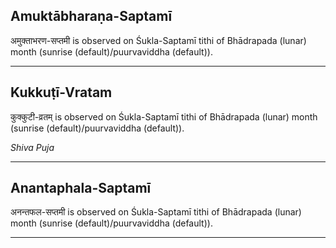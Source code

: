 ## Amuktābharaṇa-Saptamī
अमुक्ताभरण-सप्तमी is observed on Śukla-Saptamī tithi of Bhādrapada (lunar) month (sunrise (default)/puurvaviddha (default)).



---
## Kukkuṭī-Vratam
कुक्कुटी-व्रतम् is observed on Śukla-Saptamī tithi of Bhādrapada (lunar) month (sunrise (default)/puurvaviddha (default)).

_Shiva Puja_

---
## Anantaphala-Saptamī
अनन्तफल-सप्तमी is observed on Śukla-Saptamī tithi of Bhādrapada (lunar) month (sunrise (default)/puurvaviddha (default)).



---
